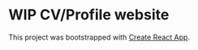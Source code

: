 # WIP CV/Profile website

This project was bootstrapped with [Create React App](https://github.com/facebook/create-react-app).

